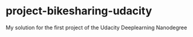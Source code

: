 # project-bikesharing-udacity
My solution for the first project of the Udacity Deeplearning Nanodegree
